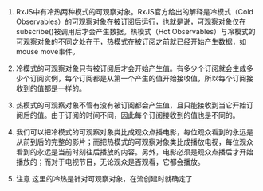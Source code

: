 1. RxJS中有冷热两种模式的可观察对象。RxJS官方给出的解释是冷模式（Cold Observables）的可观察对象在被订阅后运行，也就是说，可观察对象仅在subscribe()被调用后才会产生数据。热模式（Hot Observables）与冷模式的可观察对象的不同之处在于，热模式在被订阅之前就已经开始产生数据，如mouse move事件。


2. 冷模式的可观察对象只有被订阅后才会开始产生值。有多少个订阅就会生成多少个订阅实例，每个订阅都是从第一个产生的值开始接收值，所以每个订阅接收到的值都是一样的。

3. 热模式的可观察对象不管有没有被订阅都会产生值，且只能接收到当它开始订阅后的值。由于订阅的时间不同，因此每个订阅接收到的值也是不同的。

4. 我们可以把冷模式的可观察对象类比成观众点播电影，每位观众看到的永远是从前到后的完整的影片；而把热模式的可观察对象类比成播放电视，每位观众看到的永远是当前时刻往后播放的内容。另外，电影必须是观众点播后才开始播放的；而对于电视节目，无论观众是否观看，它都会播放。

5. 注意 这里的冷热是针对可观察对象，在流创建时就确定了
